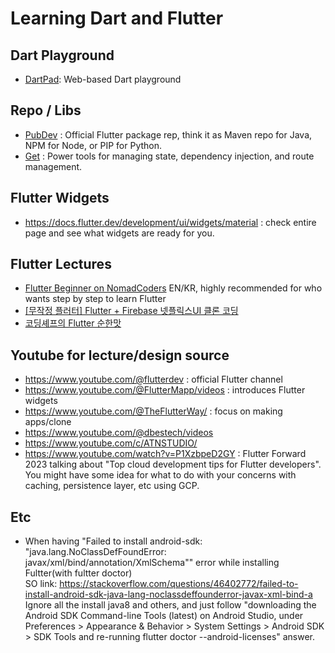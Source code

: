 # Learning Dart and Flutter

## Dart Playground
* [DartPad](http://dartpad.dev): Web-based Dart playground

## Repo / Libs
* [PubDev](https://pub.dev) : Official Flutter package rep, think it as Maven repo for Java, NPM for Node, or PIP for Python.
* [Get](https://pub.dev/packages/get) : Power tools for managing state, dependency injection, and route management.

## Flutter Widgets
* https://docs.flutter.dev/development/ui/widgets/material : check entire page and see what widgets are ready for you.

## Flutter Lectures
* [Flutter Beginner on NomadCoders](https://nomadcoders.co/flutter-for-beginners/) EN/KR, highly recommended for who wants step by step to learn Flutter
* [[무작정 플러터] Flutter + Firebase 넷플릭스UI 클론 코딩](https://edu.goorm.io/lecture/19172/무작정-플러터-flutter-firebase-넷플릭스ui-클론-코딩)
* [코딩셰프의 Flutter 순한맛](https://edu.goorm.io/learn/lecture/21167/코딩셰프의-flutter-순한맛)

## Youtube for lecture/design source
* https://www.youtube.com/@flutterdev : official Flutter channel
* https://www.youtube.com/@FlutterMapp/videos : introduces Flutter widgets
* https://www.youtube.com/@TheFlutterWay/ : focus on making apps/clone
* https://www.youtube.com/@dbestech/videos
* https://www.youtube.com/c/ATNSTUDIO/
* https://www.youtube.com/watch?v=P1XzbpeD2GY : Flutter Forward 2023 talking about "Top cloud development tips for Flutter developers". You might have some idea for what to do with your concerns with caching, persistence layer, etc using GCP.

## Etc
* When having "Failed to install android-sdk: "java.lang.NoClassDefFoundError: javax/xml/bind/annotation/XmlSchema"" error while installing Fultter(with fultter doctor)<br/>
  SO link: https://stackoverflow.com/questions/46402772/failed-to-install-android-sdk-java-lang-noclassdeffounderror-javax-xml-bind-a
   Ignore all the install java8 and others, and just follow "downloading the Android SDK Command-line Tools (latest) on Android Studio, under Preferences > Appearance & Behavior > System Settings > Android SDK > SDK Tools and re-running flutter doctor --android-licenses" answer.

